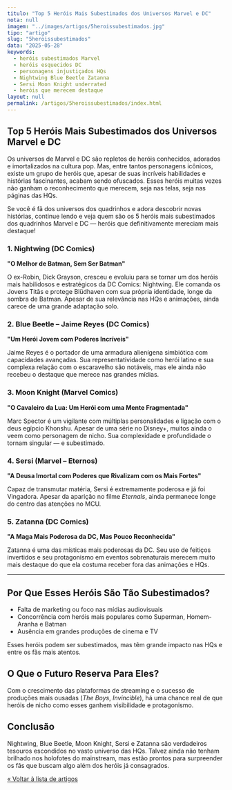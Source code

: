 ```yaml
---
titulo: "Top 5 Heróis Mais Subestimados dos Universos Marvel e DC"
nota: null
imagem: "../images/artigos/5heroissubestimados.jpg"
tipo: "artigo"
slug: "5heroissubestimados"
data: "2025-05-28"
keywords:
  - heróis subestimados Marvel
  - heróis esquecidos DC
  - personagens injustiçados HQs
  - Nightwing Blue Beetle Zatanna
  - Sersi Moon Knight underrated
  - heróis que merecem destaque
layout: null
permalink: /artigos/5heroissubestimados/index.html
---
```


## Top 5 Heróis Mais Subestimados dos Universos Marvel e DC

Os universos de Marvel e DC são repletos de heróis conhecidos, adorados e imortalizados na cultura pop. Mas, entre tantos personagens icônicos, existe um grupo de heróis que, apesar de suas incríveis habilidades e histórias fascinantes, acabam sendo ofuscados. Esses heróis muitas vezes não ganham o reconhecimento que merecem, seja nas telas, seja nas páginas das HQs.

Se você é fã dos universos dos quadrinhos e adora descobrir novas histórias, continue lendo e veja quem são os 5 heróis mais subestimados dos quadrinhos Marvel e DC — heróis que definitivamente mereciam mais destaque!

### 1. Nightwing (DC Comics)

**"O Melhor de Batman, Sem Ser Batman"**

O ex-Robin, Dick Grayson, cresceu e evoluiu para se tornar um dos heróis mais habilidosos e estratégicos da DC Comics: Nightwing. Ele comanda os Jovens Titãs e protege Blüdhaven com sua própria identidade, longe da sombra de Batman. Apesar de sua relevância nas HQs e animações, ainda carece de uma grande adaptação solo.

### 2. Blue Beetle – Jaime Reyes (DC Comics)

**"Um Herói Jovem com Poderes Incríveis"**

Jaime Reyes é o portador de uma armadura alienígena simbiótica com capacidades avançadas. Sua representatividade como herói latino e sua complexa relação com o escaravelho são notáveis, mas ele ainda não recebeu o destaque que merece nas grandes mídias.

### 3. Moon Knight (Marvel Comics)

**"O Cavaleiro da Lua: Um Herói com uma Mente Fragmentada"**

Marc Spector é um vigilante com múltiplas personalidades e ligação com o deus egípcio Khonshu. Apesar de uma série no Disney+, muitos ainda o veem como personagem de nicho. Sua complexidade e profundidade o tornam singular — e subestimado.

### 4. Sersi (Marvel – Eternos)

**"A Deusa Imortal com Poderes que Rivalizam com os Mais Fortes"**

Capaz de transmutar matéria, Sersi é extremamente poderosa e já foi Vingadora. Apesar da aparição no filme *Eternals*, ainda permanece longe do centro das atenções no MCU.

### 5. Zatanna (DC Comics)

**"A Maga Mais Poderosa da DC, Mas Pouco Reconhecida"**

Zatanna é uma das místicas mais poderosas da DC. Seu uso de feitiços invertidos e seu protagonismo em eventos sobrenaturais merecem muito mais destaque do que ela costuma receber fora das animações e HQs.

---

## Por Que Esses Heróis São Tão Subestimados?

- Falta de marketing ou foco nas mídias audiovisuais  
- Concorrência com heróis mais populares como Superman, Homem-Aranha e Batman  
- Ausência em grandes produções de cinema e TV

Esses heróis podem ser subestimados, mas têm grande impacto nas HQs e entre os fãs mais atentos.

## O Que o Futuro Reserva Para Eles?

Com o crescimento das plataformas de streaming e o sucesso de produções mais ousadas (*The Boys*, *Invincible*), há uma chance real de que heróis de nicho como esses ganhem visibilidade e protagonismo.

## Conclusão

Nightwing, Blue Beetle, Moon Knight, Sersi e Zatanna são verdadeiros tesouros escondidos no vasto universo das HQs. Talvez ainda não tenham brilhado nos holofotes do mainstream, mas estão prontos para surpreender os fãs que buscam algo além dos heróis já consagrados.

[&laquo; Voltar à lista de artigos](../artigos.html)
